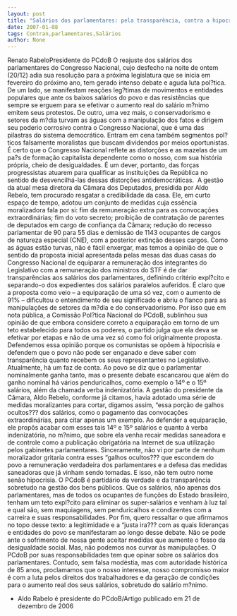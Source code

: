 ```yaml
---
layout: post
title: "Salários dos parlamentares: pela transparência, contra a hipocrisia."
date: 2007-01-08
tags: Contran,parlamentares,Salários
author: None
---
```

Renato RabeloPresidente do PCdoB
O reajuste dos salários dos parlamentares do Congresso Nacional, cujo desfecho na noite de ontem (20/12) adia sua resolução para a próxima legislatura que se inicia em fevereiro do próximo ano, tem gerado intenso debate e aguda luta pol?tica. 
De um lado, se manifestam reações leg?timas de movimentos e entidades populares que ante os baixos salários do povo e das resistências que sempre se erguem para se efetivar o aumento real do salário m?nimo emitem seus protestos. 
De outro, uma vez mais, o conservadorismo e setores da m?dia turvam as águas com a manipulação dos fatos e dirigem seu poderio corrosivo contra o Congresso Nacional, que é uma das pilastras do sistema democrático. Entram em cena também segmentos pol?ticos falsamente moralistas que buscam dividendos por meios oportunistas.
É certo que o Congresso Nacional reflete as distorções e as mazelas de um pa?s de formação capitalista dependente como o nosso, com sua história própria, cheio de desigualdades. 
É um dever, portanto, das forças progressistas atuarem para qualificar as instituições da República no sentido de desvencilhá-las dessas distorções antidemocráticas.
&nbsp;A gestão da atual mesa diretora da Câmara dos Deputados, presidida por Aldo Rebelo, tem procurado resgatar a credibilidade da casa. Ele, em curto espaço de tempo, adotou um conjunto de medidas cuja essência moralizadora fala por si: fim da remuneração extra para as convocações extraordinárias; fim do voto secreto; proibição de contratação de parentes de deputados em cargo de confiança da Câmara; redução do recesso parlamentar de 90 para 55 dias e demissão de 1143 ocupantes de cargos de natureza especial (CNE), com a posterior extinção desses cargos.
Como as águas estão turvas, não é fácil enxergar, mas temos a opinião de que o sentido da proposta inicial apresentada pelas mesas das duas casas do Congresso Nacional de equiparar a remuneração dos integrantes do Legislativo com a remuneração dos ministros do STF é de dar transparências aos salários dos parlamentares, definindo critério expl?cito e separando-o dos expedientes dos salários paralelos auferidos. 
É claro que a proposta como veio – a equiparação de uma só vez, com o aumento de 91% – dificultou o entendimento de seu significado e abriu o flanco para as manipulações de setores da m?dia e do conservadorismo. 
Por isso que em nota pública, a Comissão Pol?tica Nacional do PCdoB, sublinhou sua opinião de que embora considere correto a equiparação em torno de um teto estabelecido para todos os poderes, o partido julga que ela deva se efetivar por etapas e não de uma vez só como foi originalmente proposta.
Defendemos essa opinião porque os comunistas se opõem à hipocrisia e defendem que o povo não pode ser enganado e deve saber com transparência quanto recebem os seus representantes no Legislativo.
Atualmente, há um faz de conta. Ao povo se diz que o parlamentar nominalmente ganha tanto, mas o presente debate escancarou que além do ganho nominal há vários penduricalhos, como exemplo o 14º e o 15º salários, além da chamada verba indenizatória.
A gestão do presidente da Câmara, Aldo Rebelo, conforme já citamos, havia adotado uma série de medidas moralizantes para cortar, digamos assim, “essa porção de galhos ocultos??? dos salários, como o pagamento das convocações extraordinárias, para citar apenas um exemplo. 
Ao defender a equiparação, ele propôs acabar com esses tais 14º e 15º salários e quanto à verba indenizatória, no m?nimo, que sobre ela venha recair medidas saneadora e de controle como a publicação obrigatória na Internet de sua utilização pelos gabinetes parlamentares.
Sinceramente, não vi por parte de nenhum moralizador gritaria contra esses “galhos ocultos??? que escondem do povo a remuneração verdadeira dos parlamentares e a defesa das medidas saneadoras que já vinham sendo tomadas. E isso, não tem outro nome senão hipocrisia.
O PCdoB é partidário da verdade e da transparência sobretudo na gestão dos bens públicos. Que os salários, não apenas dos parlamentares, mas de todos os ocupantes de funções do Estado brasileiro, tenham um teto expl?cito para eliminar os super-salários e venham à luz tal e qual são, sem maquiagens, sem penduricalhos e condizentes com a carreira e suas responsabilidades.
Por fim, quero ressaltar o que afirmamos no topo desse texto: a legitimidade e a “justa ira??? com as quais lideranças e entidades do povo se manifestaram ao longo desse debate. Não se pode ante o sofrimento de nossa gente aceitar medidas que aumente o fosso da desigualdade social. Mas, não podemos nos curvar às manipulações. 
O PCdoB por suas responsabilidades tem que opinar sobre os salários dos parlamentares. Contudo, sem falsa modéstia, mas com autoridade histórica de 85 anos, proclamamos que o nosso interesse, nosso compromisso maior é com a luta pelos direitos dos trabalhadores e da geração de condições para o aumento real dos seus salários, sobretudo do salário m?nimo.
* Aldo Rabelo é presidente do PCdoB/Artigo publicado em 21 de dezembro de 2006 